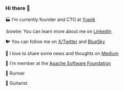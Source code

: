 ### Hi there 👋

:factory: I’m currently founder and CTO at [Yupiik](https://www.yupiik.com)

:bowtie: You can learn more about me on [LinkedIn](https://www.linkedin.com/in/paponfrancois/)

:bird: You can follow me on [X/Twitter](https://twitter.com/fpapon2) and [BlueSky](https://bsky.app/profile/fpapon.bsky.social)

:scroll: I love to share some news and thoughts on [Medium](https://medium.com/@fpapon30)

:honeybee: I'm member at the [Apache Software Foundation](https://www.apache.org)

🏃 Runner

🎸 Guitarist 
